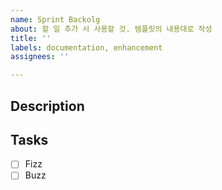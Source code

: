```yaml
---
name: Sprint Backolg
about: 할 일 추가 시 사용할 것. 템플릿의 내용대로 작성
title: ''
labels: documentation, enhancement
assignees: ''

---
```


## Description

## Tasks

- [ ] Fizz
- [ ] Buzz
